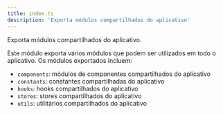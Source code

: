 ```yaml
---
title: index.ts
description: 'Exporta módulos compartilhados do aplicativo'
---
```

Exporta módulos compartilhados do aplicativo.

Este módulo exporta vários módulos que podem ser utilizados em todo o aplicativo. Os módulos exportados incluem:

* `components`: módulos de componentes compartilhados do aplicativo
* `constants`: constantes compartilhadas do aplicativo
* `hooks`: hooks compartilhados do aplicativo
* `stores`: stores compartilhados do aplicativo
* `utils`: utilitários compartilhados do aplicativo